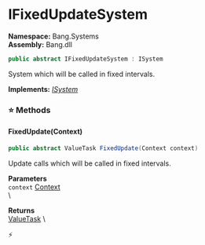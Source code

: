 # IFixedUpdateSystem

**Namespace:** Bang.Systems \
**Assembly:** Bang.dll

```csharp
public abstract IFixedUpdateSystem : ISystem
```

System which will be called in fixed intervals.

**Implements:** _[ISystem](/Bang/Systems/ISystem.html)_

### ⭐ Methods
#### FixedUpdate(Context)
```csharp
public abstract ValueTask FixedUpdate(Context context)
```

Update calls which will be called in fixed intervals.

**Parameters** \
`context` [Context](/Bang/Contexts/Context.html) \
\

**Returns** \
[ValueTask](https://learn.microsoft.com/en-us/dotnet/api/System.Threading.Tasks.ValueTask?view=net-7.0) \



⚡